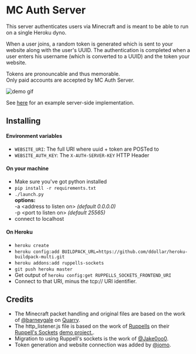 # MC Auth Server

This server authenticates users via Minecraft and is meant to be able to run on a single Heroku dyno.

When a user joins, a random token is generated which is sent to your website along with the user's UUID.
The authentication is completed when a user enters his username (which is converted to a UUID) and the token your website.

Tokens are pronouncable and thus memorable.  
Only paid accounts are accepted by MC Auth Server.

![demo gif](https://i.imgur.com/73Xd56i.gif)

See [here](https://github.com/Jake0oo0/SpongeDev/blob/0fff10d0c8c50d405acd9e2af2d7ca4da6a23c71/app/controllers/authentications_controller.rb#L27) for an example server-side implementation.

## Installing

#### Environment variables

* `WEBSITE_URI`: The full URI where uuid + token are POSTed to
* `WEBSITE_AUTH_KEY`: The `X-AUTH-SERVER-KEY` HTTP Header

#### On your machine
* Make sure you've got python installed
* `pip install -r requirements.txt`
* `./launch.py`  
  **options:**  
  -a \<address to listen on\> *(default 0.0.0.0)*  
  -p \<port to listen on\> *(default 25565)*
* connect to localhost

#### On Heroku
* `heroku create`
* `heroku config:add BUILDPACK_URL=https://github.com/ddollar/heroku-buildpack-multi.git`
* `heroku addons:add ruppells-sockets`
* `git push heroku master`
* Get output of `heroku config:get RUPPELLS_SOCKETS_FRONTEND_URI`
* Connect to that URI, minus the tcp:// URI identifier.


## Credits
* The Minecraft packet handling and original files are based on the work of [@barneygale](https://github.com/barneygale) on [Quarry](https://github.com/barneygale/quarry).
* The http_listener.js file is based on the work of [Ruppells](https://bitbucket.org/ruppells) on their [Ruppell's Sockets](https://devcenter.heroku.com/articles/ruppells-sockets) [demo project.](https://bitbucket.org/ruppells/nodejs-tcp-ws-chat-demo/src/539759380487?at=master).
* Migration to using Ruppell's sockets is the work of [@Jake0oo0](https://github.com/Jake0oo0).
* Token generation and website connection was added by [@jomo](https://github.com/jomo).